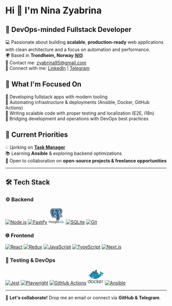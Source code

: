# Hi 👋 I'm Nina Zyabrina

## 🚀 DevOps-minded Fullstack Developer

💻 Passionate about building **scalable**, **production-ready** web applications with clean architecture and a focus on automation and performance.  
🌍 Based in **Trondheim, Norway 🇳🇴**  
📩 Contact me: [zyabrina95@gmail.com](mailto:zyabrina95@gmail.com)  
🔗 Connect with me: [LinkedIn](https://www.linkedin.com/in/nina-zyabrina-2a8b66217) | [Telegram](https://t.me/zyabridos)  

## 🧠 What I'm Focused On

🧩 Developing fullstack apps with modern tooling  
🤖 Automating infrastructure & deployments (Ansible, Docker, GitHub Actions)  
📐 Writing scalable code with proper testing and localization (E2E, i18n)  
🔄 Bridging development and operations with DevOps best practices

## 🎯 Current Priorities

💡 Цorking on **[Task Manager](https://github.com/Zyabridos/taskManager)**  
📚 Learning **Ansible** & exploring backend optimizations  
🤝 Open to collaboration on **open-source projects & freelance opportunities**  

---

## 🛠 Tech Stack  

### ⚙️ Backend  
<div align="left">
  <a href="https://nodejs.org/" target="_blank"><img src="https://profilinator.rishav.dev/skills-assets/nodejs-original-wordmark.svg" alt="Node.js" height="50"/></a>
  <a href="https://fastify.dev/" target="_blank"><img src="https://pbs.twimg.com/profile_images/970652657231847424/mWKpZoM4_400x400.jpg" alt="Fastify" height="50"/></a>
  <a href="https://www.postgresql.org/" target="_blank"><img src="https://raw.githubusercontent.com/devicons/devicon/master/icons/postgresql/postgresql-original-wordmark.svg" alt="PostgreSQL" height="50"/></a>
  <a href="https://www.sqlite.org/" target="_blank"><img src="https://www.vectorlogo.zone/logos/sqlite/sqlite-icon.svg" alt="SQLite" height="50"/></a>
  <a href="https://git-scm.com/" target="_blank"><img src="https://profilinator.rishav.dev/skills-assets/git-scm-icon.svg" alt="Git" height="50"/></a>
</div>

### 🌐 Frontend  
<div align="left">
  <a href="https://reactjs.org/" target="_blank"><img src="https://profilinator.rishav.dev/skills-assets/react-original-wordmark.svg" alt="React" height="50"/></a>
  <a href="https://redux.js.org/" target="_blank"><img src="https://profilinator.rishav.dev/skills-assets/redux-original.svg" alt="Redux" height="50"/></a>
  <a href="https://www.javascript.com/" target="_blank"><img src="https://profilinator.rishav.dev/skills-assets/javascript-original.svg" alt="JavaScript" height="50"/></a>
  <a href="https://www.typescriptlang.org/" target="_blank"><img src="https://profilinator.rishav.dev/skills-assets/typescript-original.svg" alt="TypeScript" height="50"/></a>
  <a href="https://nextjs.org/" target="_blank"><img src="https://media2.dev.to/dynamic/image/width=1000,height=420,fit=cover,gravity=auto,format=auto/https%3A%2F%2Fdev-to-uploads.s3.amazonaws.com%2Fuploads%2Farticles%2Fbqbz0vazrvu8m14jkuop.png" alt="Next.js" height="50"/></a>
</div>

### 🧪 Testing & DevOps  
<div align="left">
  <a href="https://jestjs.io/" target="_blank"><img src="https://www.vectorlogo.zone/logos/jestjsio/jestjsio-icon.svg" alt="Jest" height="50"/></a>
  <a href="https://playwright.dev/" target="_blank"><img src="https://andrewevans.dev/images/PLAYWRIGHT.png" alt="Playwright" height="50"/></a>
  <a href="https://github.com/features/actions" target="_blank"><img src="https://cdn.simpleicons.org/githubactions/2088FF" alt="GitHub Actions" height="50"/></a>
  <a href="https://www.docker.com/" target="_blank"><img src="https://raw.githubusercontent.com/devicons/devicon/master/icons/docker/docker-original-wordmark.svg" alt="Docker" height="50"/></a>
  <a href="https://www.ansible.com/" target="_blank"><img src="https://cdn.simpleicons.org/ansible/EE0000" alt="Ansible" height="50"/></a>
</div>

---

🚀 **Let's collaborate!** Drop me an email or connect via **GitHub & Telegram**.  
